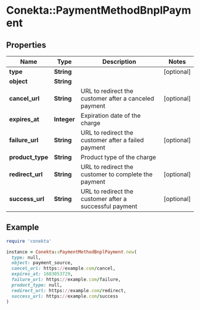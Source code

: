 # Conekta::PaymentMethodBnplPayment

## Properties

| Name | Type | Description | Notes |
| ---- | ---- | ----------- | ----- |
| **type** | **String** |  | [optional] |
| **object** | **String** |  |  |
| **cancel_url** | **String** | URL to redirect the customer after a canceled payment | [optional] |
| **expires_at** | **Integer** | Expiration date of the charge |  |
| **failure_url** | **String** | URL to redirect the customer after a failed payment | [optional] |
| **product_type** | **String** | Product type of the charge |  |
| **redirect_url** | **String** | URL to redirect the customer to complete the payment | [optional] |
| **success_url** | **String** | URL to redirect the customer after a successful payment | [optional] |

## Example

```ruby
require 'conekta'

instance = Conekta::PaymentMethodBnplPayment.new(
  type: null,
  object: payment_source,
  cancel_url: https://example.com/cancel,
  expires_at: 1683053729,
  failure_url: https://example.com/failure,
  product_type: null,
  redirect_url: https://example.com/redirect,
  success_url: https://example.com/success
)
```


